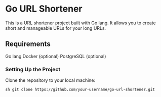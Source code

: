 # Go URL Shortener

This is a URL shortener project built with Go lang. It allows you to create short and manageable URLs for your long URLs.

## Requirements
Go lang
Docker (optional)
PostgreSQL (optional)

### Setting Up the Project
Clone the repository to your local machine:

```
sh git clone https://github.com/your-username/go-url-shortener.git
```

